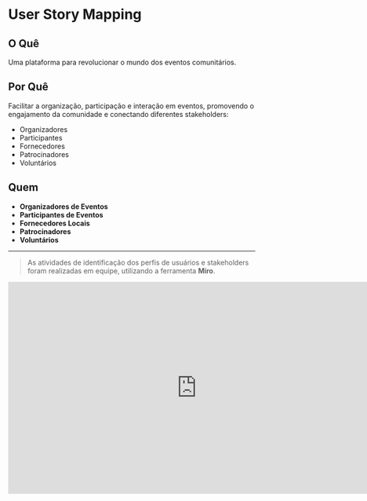 # User Story Mapping

##  O Quê
Uma plataforma para revolucionar o mundo dos eventos comunitários.

##  Por Quê
Facilitar a organização, participação e interação em eventos, promovendo o engajamento da comunidade e conectando diferentes stakeholders:
- Organizadores
- Participantes
- Fornecedores
- Patrocinadores
- Voluntários

## Quem
- **Organizadores de Eventos**
- **Participantes de Eventos**
- **Fornecedores Locais**
- **Patrocinadores**
- **Voluntários**

---

>  As atividades de identificação dos perfis de usuários e stakeholders foram realizadas em equipe, utilizando a ferramenta **Miro**.

<iframe width="768" height="432" src="https://miro.com/app/live-embed/uXjVIovl6oA=/?embedMode=view_only_without_ui&moveToViewport=-79,-147,1240,511&embedId=846475611845" frameborder="0" scrolling="no" allow="fullscreen; clipboard-read; clipboard-write" allowfullscreen></iframe>

